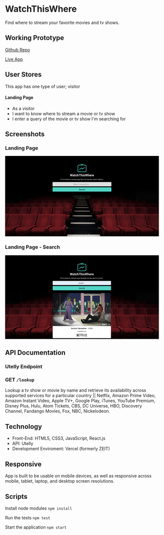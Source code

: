 # WatchThisWhere

Find where to stream your favorite movies and tv shows.

## Working Prototype

[Github Repo](https://github.com/thanneman/watchthiswhere)

[Live App](https://watchthiswhere.now.sh/)

## User Stores

This app has one type of user; visitor

#### Landing Page

- As a visitor
- I want to know where to stream a movie or tv show
- I enter a query of the movie or tv show I'm searching for

## Screenshots

### **Landing Page**

<img src="/github-images/landing.png" alt="Landing Page">

### **Landing Page - Search**

<img src="/github-images/landing-search.png" alt="Landing Page Search">

## API Documentation

### Utelly Endpoint

### GET `/lookup`

Lookup a tv show or movie by name and retrieve its availability across supported services for a particular country || Netflix, Amazon Prime Video, Amazon Instant Video, Apple TV+, Google Play, iTunes, YouTube Premium, Disney Plus, Hulu, Atom Tickets, CBS, DC Universe, HBO, Discovery Channel, Fandango Movies, Fox, NBC, Nickelodeon.

## Technology

- Front-End: HTML5, CSS3, JavaScript, React.js
- API: Utelly
- Development Enviroment: Vercel (formerly ZEIT)

## Responsive

App is built to be usable on mobile devices, as well as responsive across mobile, tablet, laptop, and desktop screen resolutions.

## Scripts

Install node modules `npm install`

Run the tests `npm test`

Start the application `npm start`
